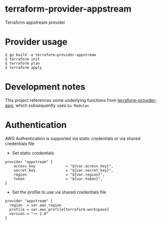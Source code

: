 # terraform-provider-appstream
Terraform appstream provider

# Provider usage

```
$ go build -o terraform-provider-appstream
$ terraform init
$ terraform plan
$ terraform apply
```

# Development notes
This project references some underlying functions from [terraform-provider-aws](https://github.com/terraform-providers/terraform-provider-aws), which subsequently uses `Go Modules`

# Authentication
AWS Authentication is supported via static credentials or via shared credentials file

* Set static credentials
```hcl-terraform
provider "appstream" {
    access_key              = "${var.access_key}",
    secret_key              = "${var.secret_key}",
    region                  = "${var.region}",
    token                   = "${var.token}",
}
```

* Set the profile to use via shared credentials file
```hcl-terraform
provider "appstream" {
  region  = var.aws_region
  profile = var.aws_profile[terraform.workspace]
  version = "~> 2.0"
}
```
